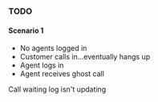 ### TODO
#### Scenario 1
* No agents logged in
* Customer calls in...eventually hangs up
* Agent logs in
* Agent receives ghost call

Call waiting log isn't updating
